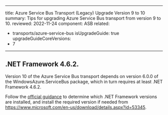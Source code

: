 ---
title: Azure Service Bus Transport (Legacy) Upgrade Version 9 to 10
summary: Tips for upgrading Azure Service Bus transport from version 9 to 10.
reviewed: 2022-11-24
component: ASB
related:
 - transports/azure-service-bus
isUpgradeGuide: true
upgradeGuideCoreVersions:
 - 7
 ---


## .NET Framework 4.6.2.

Version 10 of the Azure Service Bus transport depends on version 6.0.0 of the WindowsAzure.ServiceBus package, which in turn requires at least .NET Framework 4.6.2.

Follow the [official guidance](/transports/upgrades/asb-10toasbs-1.md#api-differences-azure-cli-options) to determine which .NET Framework versions are installed, and install the required version if needed from https://www.microsoft.com/en-us/download/details.aspx?id=53345.

